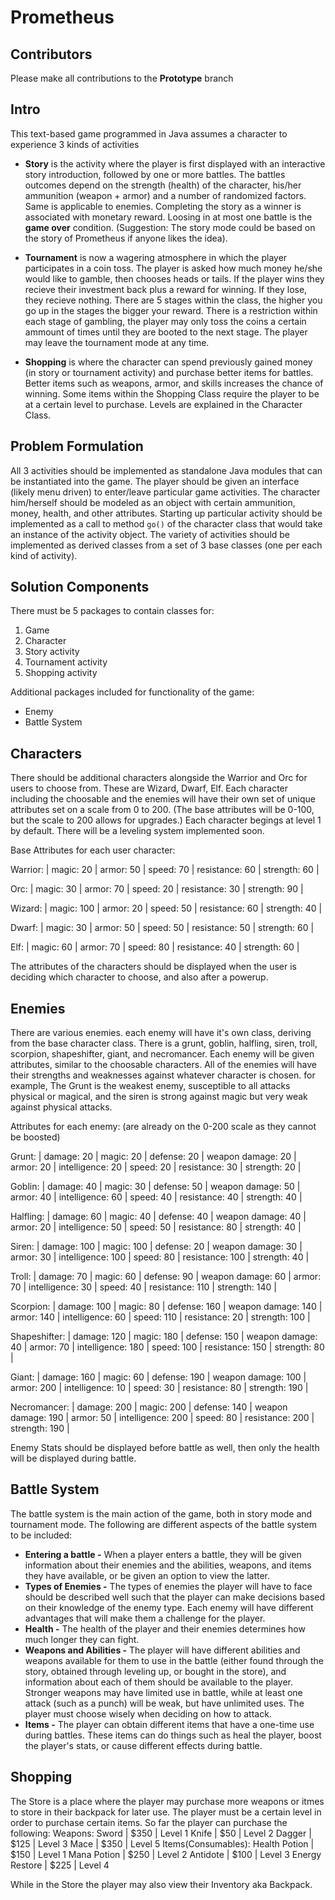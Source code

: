 # Prometheus

## Contributors
Please make all contributions to the **Prototype** branch

## Intro
This text-based game programmed in Java assumes a character to experience 3 kinds of activities

* **Story** is the activity where the player is first displayed with an interactive story introduction, followed by one or more battles. The battles outcomes depend on the strength (health) of the character, his/her ammunition (weapon + armor) and a number of randomized factors. Same is applicable to enemies. Completing the story as a winner is associated with monetary reward. Loosing in at most one battle is the **game over** condition. (Suggestion: The story mode could be based on the story of Prometheus if anyone likes the idea).

* **Tournament** is now a wagering atmosphere in which the player participates in a coin toss. The player is asked how much money he/she would like to gamble, then chooses heads or tails. If the player wins they recieve their investment back plus a reward for winning. If they lose, they recieve nothing. There are 5 stages within the class, the higher you go up in the stages the bigger your reward. There is a restriction within each stage of gambling, the player may only toss the coins a certain ammount of times until they are booted to the next stage. The player may leave the tournament mode at any time.

* **Shopping** is where the character can spend previously gained money (in story or tournament activity) and purchase better items for battles. Better items such as weapons, armor, and skills increases the chance of winning. Some items within the Shopping Class require the player to be at a certain level to purchase. Levels are explained in the Character Class.


## Problem Formulation
All 3 activities should be implemented as standalone Java modules that can be instantiated into the game. The player should be given an interface (likely menu driven) to enter/leave particular game activities. The character him/herself should be modeled as an object with certain ammunition, money, health, and other attributes. Starting up particular activity should be implemented as a call to method `go()` of the character class that would take an instance of the activity object. The variety of activities should be implemented as derived classes from a set of 3 base classes (one per each kind of activity).

## Solution Components
There must be 5 packages to contain classes for:
1. Game
1. Character
1. Story activity
1. Tournament activity
1. Shopping activity

Additional packages included for functionality of the game:
* Enemy
* Battle System

## Characters
There should be additional characters alongside the Warrior and Orc for users to choose from. These are Wizard, Dwarf, Elf. Each character including the choosable and the enemies will have their own set of unique attributes set on a scale from 0 to 200. (The base attributes will be 0-100, but the scale to 200 allows for upgrades.) Each character begings at level 1 by  default. There will be a leveling system implemented soon.

Base Attributes for each user character:
 
Warrior: | magic: 20  | armor: 50 | speed: 70 | resistance: 60 | strength: 60 |

Orc:     | magic: 30  | armor: 70 | speed: 20 | resistance: 30 | strength: 90 |

Wizard:  | magic: 100 | armor: 20 | speed: 50 | resistance: 60 | strength: 40 |

Dwarf:   | magic: 30  | armor: 50 | speed: 50 | resistance: 50 | strength: 60 |

Elf:     | magic: 60  | armor: 70 | speed: 80 | resistance: 40 | strength: 60 |

The attributes of the characters should be displayed when the user is deciding which character to choose, and also after a powerup. 

## Enemies

There are various enemies. each enemy will have it's own class, deriving from the base character class. 
There is a grunt, goblin, halfling, siren, troll, scorpion, shapeshifter, giant, and necromancer. Each enemy will be given attributes, similar to the choosable characters. All of the enemies will have their strengths and weaknesses against whatever character is chosen. for example, The Grunt is the weakest enemy, susceptible to all attacks physical or magical, and the siren is strong against magic but very weak against physical attacks.

Attributes for each enemy: (are already on the 0-200 scale as they cannot be boosted)
 
Grunt: | damage: 20 | magic: 20  | defense: 20 | weapon damage: 20 | armor: 20 | intelligence: 20  | speed: 20 | resistance: 30 | strength: 20 |

Goblin:  |  damage: 40 | magic: 30  | defense: 50 | weapon damage: 50 | armor: 40 | intelligence: 60  | speed: 40 | resistance: 40 | strength: 40 |

Halfling: |  damage: 60 | magic: 40 | defense: 40 | weapon damage: 40 | armor: 20 | intelligence: 50 | speed: 50 | resistance: 80 | strength: 40 |

Siren:  | damage: 100 | magic: 100  | defense: 20 | weapon damage: 30 | armor: 30 | intelligence:  100 | speed: 80 | resistance: 100 | strength: 40 |

Troll:   |  damage: 70 | magic: 60 | defense:  90 | weapon damage: 60 | armor: 70 | intelligence:  30 | speed: 40 | resistance: 110 | strength: 140 |

Scorpion:   |  damage: 100 | magic: 80 | defense:  160 | weapon damage: 140 | armor: 140 | intelligence:  60 | speed: 110 | resistance: 20 | strength: 100 |

Shapeshifter:   |  damage: 120 | magic: 180 | defense:  150 | weapon damage: 40 | armor: 70 | intelligence:  180 | speed: 100 | resistance: 150 | strength: 80 |

Giant:   |  damage: 160 | magic: 60 | defense:  190 | weapon damage: 100 | armor: 200 | intelligence:  10 | speed: 30 | resistance: 80 | strength: 190 |

Necromancer:   |  damage: 200 | magic: 200 | defense:  140 | weapon damage: 190 | armor: 50 | intelligence:  200 | speed: 80 | resistance: 200 | strength: 190 |
  

Enemy Stats should be displayed before battle as well, then only the health will be displayed during battle.

## Battle System
The battle system is the main action of the game, both in story mode and tournament mode. The following are different aspects of the battle system to be included:
* **Entering a battle -** When a player enters a battle, they will be given information about their enemies and the abilities, weapons, and items they have available, or be given an option to view the latter.
* **Types of Enemies -** The types of enemies the player will have to face should be described well such that the player can make decisions based on their knowledge of the enemy type. Each enemy will have different advantages that will make them a challenge for the player.
* **Health -** The health of the player and their enemies determines how much longer they can fight.
* **Weapons and Abilities -** The player will have different abilities and weapons available for them to use in the battle (either found through the story, obtained through leveling up, or bought in the store), and information about each of them should be available to the player. Stronger weapons may have limited use in battle, while at least one attack (such as a punch) will be weak, but have unlimited uses. The player must choose wisely when deciding on how to attack.
* **Items -** The player can obtain different items that have a one-time use during battles. These items can do things such as heal the player, boost the player's stats, or cause different effects during battle.

## Shopping
The Store is a place where the player may purchase more weapons or itmes to store in their backpack for later use. 
The player must be a certain level in order to purchase certain items.
So far the player can purchase the following:
Weapons:
Sword  | $350 | Level 1
Knife  | $50  | Level 2
Dagger | $125 | Level 3
Mace   | $350 | Level 5
Items(Consumables):
Health Potion  | $150 | Level 1
Mana Potion    | $250 | Level 2
Antidote       | $100 | Level 3
Energy Restore | $225 | Level 4

While in the Store the player may also view their Inventory aka Backpack.
